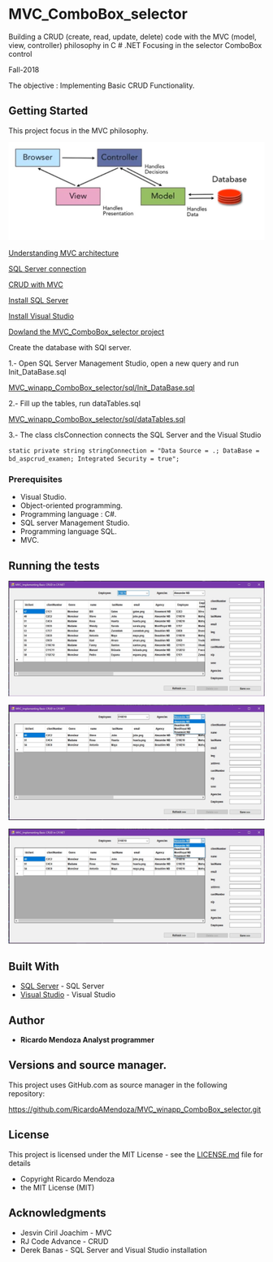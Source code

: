 # MVC_ComboBox_selector

Building a CRUD (create, read, update, delete) code with the MVC (model, view, controller) philosophy in  C # .NET Focusing in the selector ComboBox control

Fall-2018

The objective : Implementing Basic CRUD Functionality.

## Getting Started

This project focus in the MVC philosophy.

![MVC](/img/MVCmodel.JPG "MVC")

[Understanding MVC architecture](https://www.youtube.com/watch?v=eTdVkgF_Slo)

[SQL Server connection](https://www.youtube.com/watch?v=OdDkFPO_nto)

[CRUD with MVC](https://www.youtube.com/watch?v=_H8vswpMSOw&t=650s)

[Install SQL Server](https://www.microsoft.com/en-ca/sql-server/sql-server-downloads)

[Install Visual Studio](https://visualstudio.microsoft.com/)

[Dowland the MVC_ComboBox_selector project](https://github.com/RicardoAMendoza/MVC_winapp_ComboBox_selector)


Create the database with SQl server. 

1.- Open SQL Server Management Studio, open a new query and run Init_DataBase.sql

[MVC_winapp_ComboBox_selector/sql/Init_DataBase.sql](https://github.com/RicardoAMendoza/MVC_winapp_ComboBox_selector/blob/master/sql/Init_DataBase.sql)

2.- Fill up the tables, run dataTables.sql

[MVC_winapp_ComboBox_selector/sql/dataTables.sql](https://github.com/RicardoAMendoza/MVC_winapp_ComboBox_selector/blob/master/sql/Init_DataBase.sql)

3.- The class clsConnection connects the SQL Server and the Visual Studio

```
static private string stringConnection = "Data Source = .; DataBase = bd_aspcrud_examen; Integrated Security = true";
```

### Prerequisites

 * Visual Studio.
 * Object-oriented programming.
 * Programming language : C#.
 * SQL server Management Studio.
 * Programming language SQL.
 * MVC.

## Running the tests

![INIT](/img/init.jpg "Init")

![Select by Employee or Agency](/img/select.jpg "Select by employee or agency")

![Select By Row](/img/select.jpg "Select by row")


## Built With

* [SQL Server](https://www.microsoft.com/en-ca/sql-server/sql-server-downloads) - SQL Server
* [Visual Studio](https://visualstudio.microsoft.com/) - Visual Studio

## Author

* **Ricardo Mendoza Analyst programmer**

## Versions and source manager. 

This project uses GitHub.com as source manager in the following repository:

https://github.com/RicardoAMendoza/MVC_winapp_ComboBox_selector.git


## License

This project is licensed under the MIT License - see the [LICENSE.md](LICENSE.md) file for details

- Copyright Ricardo Mendoza
- the MIT License (MIT)

## Acknowledgments

* Jesvin Ciril Joachim - MVC
* RJ Code Advance - CRUD
* Derek Banas - SQL Server and Visual Studio installation








